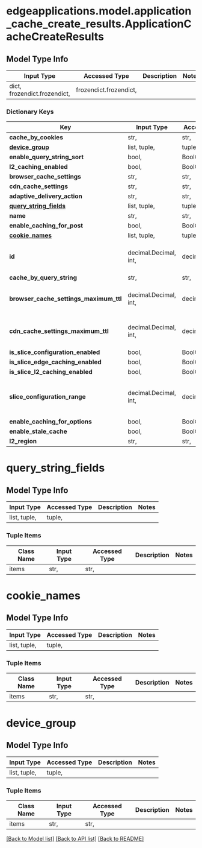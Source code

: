 # edgeapplications.model.application_cache_create_results.ApplicationCacheCreateResults

## Model Type Info
Input Type | Accessed Type | Description | Notes
------------ | ------------- | ------------- | -------------
dict, frozendict.frozendict,  | frozendict.frozendict,  |  | 

### Dictionary Keys
Key | Input Type | Accessed Type | Description | Notes
------------ | ------------- | ------------- | ------------- | -------------
**cache_by_cookies** | str,  | str,  |  | 
**[device_group](#device_group)** | list, tuple,  | tuple,  |  | 
**enable_query_string_sort** | bool,  | BoolClass,  |  | 
**l2_caching_enabled** | bool,  | BoolClass,  |  | 
**browser_cache_settings** | str,  | str,  |  | 
**cdn_cache_settings** | str,  | str,  |  | 
**adaptive_delivery_action** | str,  | str,  |  | 
**[query_string_fields](#query_string_fields)** | list, tuple,  | tuple,  |  | 
**name** | str,  | str,  |  | 
**enable_caching_for_post** | bool,  | BoolClass,  |  | 
**[cookie_names](#cookie_names)** | list, tuple,  | tuple,  |  | 
**id** | decimal.Decimal, int,  | decimal.Decimal,  |  | value must be a 64 bit integer
**cache_by_query_string** | str,  | str,  |  | 
**browser_cache_settings_maximum_ttl** | decimal.Decimal, int,  | decimal.Decimal,  |  | value must be a 64 bit integer
**cdn_cache_settings_maximum_ttl** | decimal.Decimal, int,  | decimal.Decimal,  |  | value must be a 64 bit integer
**is_slice_configuration_enabled** | bool,  | BoolClass,  |  | [optional] 
**is_slice_edge_caching_enabled** | bool,  | BoolClass,  |  | [optional] 
**is_slice_l2_caching_enabled** | bool,  | BoolClass,  |  | [optional] 
**slice_configuration_range** | decimal.Decimal, int,  | decimal.Decimal,  |  | [optional] value must be a 64 bit integer
**enable_caching_for_options** | bool,  | BoolClass,  |  | [optional] 
**enable_stale_cache** | bool,  | BoolClass,  |  | [optional] 
**l2_region** | str,  | str,  |  | [optional] 

# query_string_fields

## Model Type Info
Input Type | Accessed Type | Description | Notes
------------ | ------------- | ------------- | -------------
list, tuple,  | tuple,  |  | 

### Tuple Items
Class Name | Input Type | Accessed Type | Description | Notes
------------- | ------------- | ------------- | ------------- | -------------
items | str,  | str,  |  | 

# cookie_names

## Model Type Info
Input Type | Accessed Type | Description | Notes
------------ | ------------- | ------------- | -------------
list, tuple,  | tuple,  |  | 

### Tuple Items
Class Name | Input Type | Accessed Type | Description | Notes
------------- | ------------- | ------------- | ------------- | -------------
items | str,  | str,  |  | 

# device_group

## Model Type Info
Input Type | Accessed Type | Description | Notes
------------ | ------------- | ------------- | -------------
list, tuple,  | tuple,  |  | 

### Tuple Items
Class Name | Input Type | Accessed Type | Description | Notes
------------- | ------------- | ------------- | ------------- | -------------
items | str,  | str,  |  | 

[[Back to Model list]](../../README.md#documentation-for-models) [[Back to API list]](../../README.md#documentation-for-api-endpoints) [[Back to README]](../../README.md)

